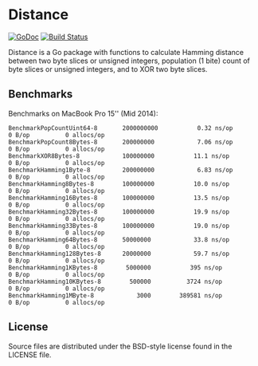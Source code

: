 # Distance

[![GoDoc](https://godoc.org/resenje.org/distance?status.svg)](https://godoc.org/resenje.org/distance)
[![Build Status](https://travis-ci.org/janos/distance.svg?branch=master)](https://travis-ci.org/janos/distance)

Distance is a Go package with functions to calculate Hamming distance between two byte slices or unsigned integers, population (1 bite) count of byte slices or unsigned integers, and to XOR two byte slices.

## Benchmarks

Benchmarks on MacBook Pro 15'' (Mid 2014):

    BenchmarkPopCountUint64-8       2000000000           0.32 ns/op        0 B/op          0 allocs/op
    BenchmarkPopCount8Bytes-8       200000000            7.06 ns/op        0 B/op          0 allocs/op
    BenchmarkXOR8Bytes-8            100000000           11.1 ns/op         0 B/op          0 allocs/op
    BenchmarkHamming1Byte-8         200000000            6.83 ns/op        0 B/op          0 allocs/op
    BenchmarkHamming8Bytes-8        100000000           10.0 ns/op         0 B/op          0 allocs/op
    BenchmarkHamming16Bytes-8       100000000           13.5 ns/op         0 B/op          0 allocs/op
    BenchmarkHamming32Bytes-8       100000000           19.9 ns/op         0 B/op          0 allocs/op
    BenchmarkHamming33Bytes-8       100000000           19.0 ns/op         0 B/op          0 allocs/op
    BenchmarkHamming64Bytes-8       50000000            33.8 ns/op         0 B/op          0 allocs/op
    BenchmarkHamming128Bytes-8      20000000            59.7 ns/op         0 B/op          0 allocs/op
    BenchmarkHamming1KBytes-8        5000000           395 ns/op           0 B/op          0 allocs/op
    BenchmarkHamming10KBytes-8        500000          3724 ns/op           0 B/op          0 allocs/op
    BenchmarkHamming1MByte-8            3000        389581 ns/op           0 B/op          0 allocs/op

## License

Source files are distributed under the BSD-style license found in the LICENSE file.